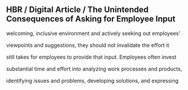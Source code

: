 ## HBR / Digital Article / The Unintended Consequences of Asking for Employee Input

welcoming, inclusive environment and actively seeking out employees’

viewpoints and suggestions, they should not invalidate the eﬀort it

still takes for employees to provide that input. Employees often invest

substantial time and eﬀort into analyzing work processes and products,

identifying issues and problems, developing solutions, and expressing